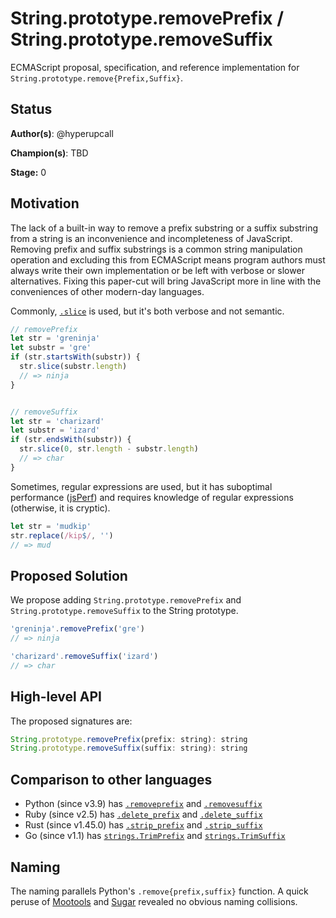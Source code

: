 # String.prototype.removePrefix / String.prototype.removeSuffix

ECMAScript proposal, specification, and reference implementation for `String.prototype.remove{Prefix,Suffix}`.

## Status

**Author(s)**: @hyperupcall

**Champion(s)**: TBD

**Stage:** 0

## Motivation

The lack of a built-in way to remove a prefix substring or a suffix substring from a string is an inconvenience and incompleteness of JavaScript. Removing prefix and suffix substrings is a common string manipulation operation and excluding this from ECMAScript means program authors must always write their own implementation or be left with verbose or slower alternatives. Fixing this paper-cut will bring JavaScript more in line with the conveniences of other modern-day languages.

Commonly, [`.slice`](https://developer.mozilla.org/en-US/docs/Web/JavaScript/Reference/Global_Objects/String/slice) is used, but it's both verbose and not semantic.

```js
// removePrefix
let str = 'greninja'
let substr = 'gre'
if (str.startsWith(substr)) {
  str.slice(substr.length)
  // => ninja
}


// removeSuffix
let str = 'charizard'
let substr = 'izard'
if (str.endsWith(substr)) {
  str.slice(0, str.length - substr.length)
  // => char
}
```

Sometimes, regular expressions are used, but it has suboptimal performance ([jsPerf](https://jsperf.app/haxumu/2)) and requires knowledge of regular expressions (otherwise, it is cryptic).

```js
let str = 'mudkip'
str.replace(/kip$/, '')
// => mud
```

## Proposed Solution

We propose adding `String.prototype.removePrefix` and `String.prototype.removeSuffix` to the String prototype.

```js
'greninja'.removePrefix('gre')
// => ninja

'charizard'.removeSuffix('izard')
// => char
```

## High-level API

The proposed signatures are:

```js
String.prototype.removePrefix(prefix: string): string
String.prototype.removeSuffix(suffix: string): string
```

## Comparison to other languages

- Python (since v3.9) has [`.removeprefix`](https://docs.python.org/3/library/stdtypes.html#str.removeprefix) and [`.removesuffix`](https://docs.python.org/3/library/stdtypes.html#str.removesuffix)
- Ruby (since v2.5) has [`.delete_prefix`](https://ruby-doc.org/current/String.html#method-i-delete_prefix) and [`.delete_suffix`](https://ruby-doc.org/current/String.html#method-i-delete_suffix)
- Rust (since v1.45.0) has [`.strip_prefix`](https://doc.rust-lang.org/std/string/struct.String.html#method.strip_prefix) and [`.strip_suffix`](https://doc.rust-lang.org/std/string/struct.String.html#method.strip_suffix)
- Go (since v1.1) has [`strings.TrimPrefix`](https://pkg.go.dev/strings#TrimPrefix) and [`strings.TrimSuffix`](https://pkg.go.dev/strings#TrimSuffix)

## Naming

The naming parallels Python's `.remove{prefix,suffix}` function. A quick peruse of [Mootools](https://mootools.net) and [Sugar](https://sugarjs.com/docs/#/String) revealed no obvious naming collisions.
